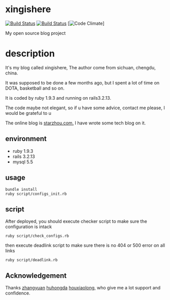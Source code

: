 xingishere
======

[![Build Status](https://travis-ci.org/Dogzhou/xingishere.svg)](https://travis-ci.org/Dogzhou/xingishere)
[![Build Status](https://snap-ci.com/Dogzhou/xingishere/branch/master/build_image)](https://snap-ci.com/Dogzhou/xingishere/branch/master)
[![Code Climate](https://codeclimate.com/github/Dogzhou/xingishere/badges/gpa.svg)]

My open source blog project

# description
It's my blog called xingishere, The author come from sichuan, chengdu, china.

It was supposed to be done a few months ago, but I spent a lot of time on DOTA, basketball and so on.

It is coded by ruby 1.9.3 and running on rails3.2.13. 

The code maybe not elegant, so if u have some advice, contact me please, I would be grateful to u

The online blog is <a href="http://starzhou.com" target="_blank">starzhou.com.</a> I have wrote some tech blog on it.
## environment
* ruby 1.9.3
* rails 3.2.13
* mysql 5.5

## usage
    bundle install
    ruby script/configs_init.rb

## script
After deployed, you should execute checker script to make sure the configuration is intack

    ruby script/check_configs.rb

then execute deadlink script to make sure there is no 404 or 500 error on all links

    ruby script/deadlink.rb

## Acknowledgement
<p>Thanks <a href="https://github.com/zhangyuan" target="_blank">zhangyuan</a> <a href="https://github.com/huhongda" target="_blank">huhongda</a> <a href="http://sosop.github.io/" target="_blank">houxiaolong</a>, who give me a lot support and confidence.</p>
